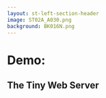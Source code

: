 ```yaml
---
layout: st-left-section-header
image: ST02A_A030.png
background: BK016N.png
---
```


# Demo:
## The Tiny Web Server
